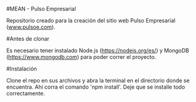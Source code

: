 #MEAN - Pulso Empresarial

Repositorio creado para la creación del sitio web Pulso Empresarial (www.pulsoe.com).

#Antes de clonar

Es necesario tener instalado Node.js (https://nodejs.org/es/) y MongoDB (https://www.mongodb.com) para poder correr el proyecto.

#Instalación

Clone el repo en sus archivos y abra la terminal en el directorio donde se encuentra. Ahí corra el comando 'npm install'. Deje que se installe todo correctamente.
